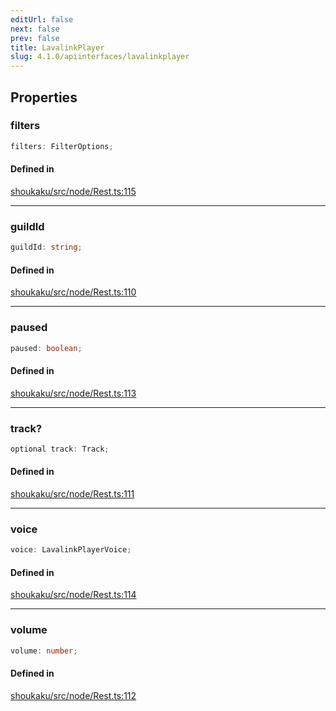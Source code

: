 ```yaml
---
editUrl: false
next: false
prev: false
title: LavalinkPlayer
slug: 4.1.0/apiinterfaces/lavalinkplayer
---
```


## Properties

<a id="filters" name="filters" />

### filters

```ts
filters: FilterOptions;
```

#### Defined in

[shoukaku/src/node/Rest.ts:115](https://github.com/shipgirlproject/shoukaku/blob/30762f5af6c7b4176e69ee96fa39bc204a7cff21/src/node/Rest.ts#L115)

***

<a id="guildid" name="guildid" />

### guildId

```ts
guildId: string;
```

#### Defined in

[shoukaku/src/node/Rest.ts:110](https://github.com/shipgirlproject/shoukaku/blob/30762f5af6c7b4176e69ee96fa39bc204a7cff21/src/node/Rest.ts#L110)

***

<a id="paused" name="paused" />

### paused

```ts
paused: boolean;
```

#### Defined in

[shoukaku/src/node/Rest.ts:113](https://github.com/shipgirlproject/shoukaku/blob/30762f5af6c7b4176e69ee96fa39bc204a7cff21/src/node/Rest.ts#L113)

***

<a id="track" name="track" />

### track?

```ts
optional track: Track;
```

#### Defined in

[shoukaku/src/node/Rest.ts:111](https://github.com/shipgirlproject/shoukaku/blob/30762f5af6c7b4176e69ee96fa39bc204a7cff21/src/node/Rest.ts#L111)

***

<a id="voice" name="voice" />

### voice

```ts
voice: LavalinkPlayerVoice;
```

#### Defined in

[shoukaku/src/node/Rest.ts:114](https://github.com/shipgirlproject/shoukaku/blob/30762f5af6c7b4176e69ee96fa39bc204a7cff21/src/node/Rest.ts#L114)

***

<a id="volume" name="volume" />

### volume

```ts
volume: number;
```

#### Defined in

[shoukaku/src/node/Rest.ts:112](https://github.com/shipgirlproject/shoukaku/blob/30762f5af6c7b4176e69ee96fa39bc204a7cff21/src/node/Rest.ts#L112)
